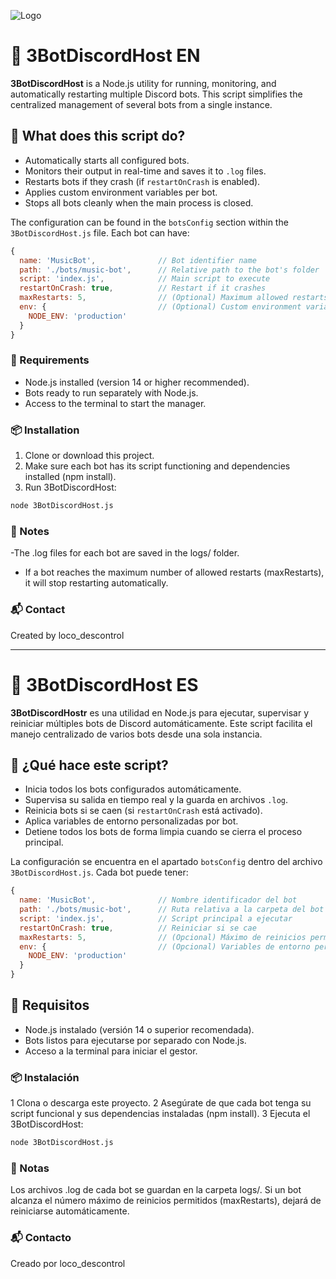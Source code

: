 ![Logo](https://cdn.discordapp.com/attachments/1370237112351457380/1371327371508187206/1000207228-removebg-preview.png?ex=6824b5e3&is=68236463&hm=01e31a27385a3d53e436e54d0b164489856c88bc1cfdefaa28e6514195ef598f&)

# 🤖 3BotDiscordHost EN

**3BotDiscordHost** is a Node.js utility for running, monitoring, and automatically restarting multiple Discord bots. This script simplifies the centralized management of several bots from a single instance.


## 🚀 What does this script do?

- Automatically starts all configured bots.
- Monitors their output in real-time and saves it to `.log` files.
- Restarts bots if they crash (if `restartOnCrash` is enabled).
- Applies custom environment variables per bot.
- Stops all bots cleanly when the main process is closed.

The configuration can be found in the `botsConfig` section within the `3BotDiscordHost.js` file. Each bot can have:

```js
{
  name: 'MusicBot',              // Bot identifier name
  path: './bots/music-bot',      // Relative path to the bot's folder
  script: 'index.js',            // Main script to execute
  restartOnCrash: true,          // Restart if it crashes
  maxRestarts: 5,                // (Optional) Maximum allowed restarts
  env: {                         // (Optional) Custom environment variables
    NODE_ENV: 'production'
  }
}
```
### 🧠 Requirements
- Node.js installed (version 14 or higher recommended).
- Bots ready to run separately with Node.js.
- Access to the terminal to start the manager.
### 📦 Installation
1. Clone or download this project.
2. Make sure each bot has its script functioning and dependencies installed (npm install).
3. Run 3BotDiscordHost:
```bash
node 3BotDiscordHost.js
```
### 📒 Notes
-The .log files for each bot are saved in the logs/ folder.
- If a bot reaches the maximum number of allowed restarts (maxRestarts), it will stop restarting automatically.

### 📬 Contact
Created by loco_descontrol

----
# 🤖 3BotDiscordHost ES

**3BotDiscordHostr** es una utilidad en Node.js para ejecutar, supervisar y reiniciar múltiples bots de Discord automáticamente. Este script facilita el manejo centralizado de varios bots desde una sola instancia.



## 🚀 ¿Qué hace este script?

- Inicia todos los bots configurados automáticamente.
- Supervisa su salida en tiempo real y la guarda en archivos `.log`.
- Reinicia bots si se caen (si `restartOnCrash` está activado).
- Aplica variables de entorno personalizadas por bot.
- Detiene todos los bots de forma limpia cuando se cierra el proceso principal.

La configuración se encuentra en el apartado  `botsConfig` dentro del archivo `3BotDiscordHost.js`. Cada bot puede tener:

```js
{
  name: 'MusicBot',              // Nombre identificador del bot
  path: './bots/music-bot',      // Ruta relativa a la carpeta del bot
  script: 'index.js',            // Script principal a ejecutar
  restartOnCrash: true,          // Reiniciar si se cae
  maxRestarts: 5,                // (Opcional) Máximo de reinicios permitidos
  env: {                         // (Opcional) Variables de entorno personalizadas
    NODE_ENV: 'production'
  }
}
```

## 🧠 Requisitos
- Node.js instalado (versión 14 o superior recomendada).
- Bots listos para ejecutarse por separado con Node.js.
- Acceso a la terminal para iniciar el gestor.

### 📦 Instalación
1 Clona o descarga este proyecto.
2 Asegúrate de que cada bot tenga su script funcional y sus dependencias instaladas (npm install).
3 Ejecuta el 3BotDiscordHost:

```bash
node 3BotDiscordHost.js
```

### 📒 Notas
Los archivos .log de cada bot se guardan en la carpeta logs/.
Si un bot alcanza el número máximo de reinicios permitidos (maxRestarts), dejará de reiniciarse automáticamente.

### 📬 Contacto
Creado por loco_descontrol
